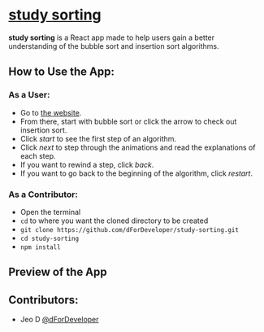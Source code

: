 # [study sorting](https://dfordeveloper.github.io/study-sorting/)

**study sorting** is a React app made to help users gain a better understanding of the bubble sort and insertion sort algorithms.

## How to Use the App:
  ### As a User:
  - Go to [the website](https://dfordeveloper.github.io/study-sorting/).
  - From there, start with bubble sort or click the arrow to check out insertion sort.
  - Click *start* to see the first step of an algorithm.
  - Click *next* to step through the animations and read the explanations of each step.
  - If you want to rewind a step, click *back*.
  - If you want to go back to the beginning of the algorithm, click *restart*.
  
  ### As a Contributor: 
  - Open the terminal
  - `cd` to where you want the cloned directory to be created
  - `git clone https://github.com/dForDeveloper/study-sorting.git`
  - `cd study-sorting`
  - `npm install`

## Preview of the App

## Contributors:
- Jeo D [@dForDeveloper](https://github.com/dForDeveloper)
